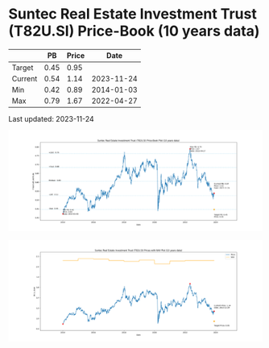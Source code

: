 # Suntec Real Estate Investment Trust (T82U.SI) Price-Book (10 years data)

|     | PB   | Price | Date       |
|-----|------|-------|------------|
| Target | 0.45 | 0.95  |  |
| Current | 0.54 | 1.14  | 2023-11-24 |
| Min | 0.42 | 0.89  | 2014-01-03 |
| Max | 0.79 | 1.67  | 2022-04-27 |

Last updated: 2023-11-24

![Plot of Price-Book ratio for Suntec Real Estate Investment Trust (T82U.SI)](T82U_pb_10.png)

![Plot of Price with NAV for Suntec Real Estate Investment Trust (T82U.SI)](T82U_price_nav_10.png)
